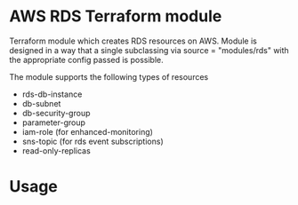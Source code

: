 # AWS RDS Terraform module

Terraform module which creates RDS resources on AWS. Module is designed in a way that a single subclassing via source = "modules/rds" with the appropriate config passed is possible.

The module supports the following types of resources

* rds-db-instance
* db-subnet
* db-security-group
* parameter-group
* iam-role (for enhanced-monitoring)
* sns-topic (for rds event subscriptions)
* read-only-replicas


# Usage

